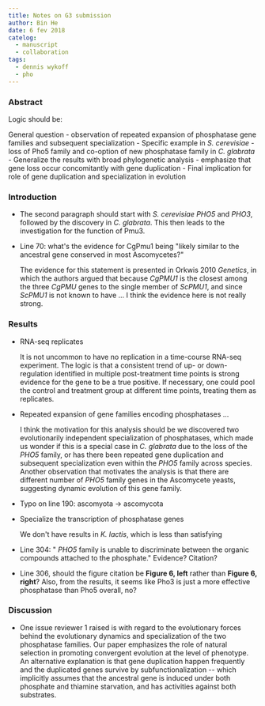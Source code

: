 ```yaml
---
title: Notes on G3 submission 
author: Bin He
date: 6 fev 2018
catelog:
  - manuscript
  - collaboration
tags:
  - dennis wykoff
  - pho
---
```


### Abstract

Logic should be: 

General question - observation of repeated expansion of phosphatase gene families and subsequent specialization - Specific example in _S. cerevisiae_ - loss of Pho5 family and co-option of new phosphatase family in _C. glabrata_ - Generalize the results with broad phylogenetic analysis - emphasize that gene loss occur concomitantly with gene duplication - Final implication for role of gene duplication and specialization in evolution

### Introduction

- The second paragraph should start with _S. cerevisiae_ _PHO5_ and _PHO3_, followed by the discovery in _C. glabrata_. This then leads to the investigation for the function of Pmu3.

- Line 70: what's the evidence for CgPmu1 being "likely similar to the ancestral gene conserved in most Ascomycetes?"

    The evidence for this statement is presented in Orkwis 2010 _Genetics_, in which the authors argued that because _CgPMU1_ is the closest among the three _CgPMU_ genes to the single member of _ScPMU1_, and since _ScPMU1_ is not known to have ... I think the evidence here is not really strong.

### Results

- RNA-seq replicates  

    It is not uncommon to have no replication in a time-course RNA-seq experiment. The logic is that a consistent trend of up- or down-regulation identified in multiple post-treatment time points is strong evidence for the gene to be a true positive. If necessary, one could pool the control and treatment group at different time points, treating them as replicates.

- Repeated expansion of gene families encoding phosphatases ...  

    I think the motivation for this analysis should be we discovered two evolutionarily independent specialization of phosphatases, which made us wonder if this is a special case in _C. glabrata_ due to the loss of the _PHO5_ family, or has there been repeated gene duplication and subsequent specialization even within the _PHO5_ family across species. Another observation that motivates the analysis is that there are different number of _PHO5_ family genes in the Ascomycete yeasts, suggesting dynamic evolution of this gene family.

- Typo on line 190: ascomyota -> ascomycota

- Specialize the transcription of phosphatase genes  

    We don't have results in _K. lactis_, which is less than satisfying

- Line 304: " _PHO5_ family is unable to discriminate between the organic compounds attached to the phosphate." Evidence? Citation?

- Line 306, should the figure citation be **Figure 6, left** rather than **Figure 6, right**? Also, from the results, it seems like Pho3 is just a more effective phosphatase than Pho5 overall, no?

### Discussion

- One issue reviewer 1 raised is with regard to the evolutionary forces behind the evolutionary dynamics and specialization of the two phosphatase families. Our paper emphasizes the role of natural selection in promoting convergent evolution at the level of phenotype. An alternative explanation is that gene duplication happen frequently and the duplicated genes survive by subfunctionalization -- which implicitly assumes that the ancestral gene is induced under both phosphate and thiamine starvation, and has activities against both substrates.
